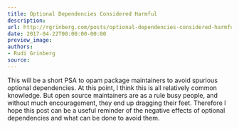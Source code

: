 ```yaml
---
title: Optional Dependencies Considered Harmful
description:
url: http://rgrinberg.com/posts/optional-dependencies-considered-harmful/
date: 2017-04-22T00:00:00-00:00
preview_image:
authors:
- Rudi Grinberg
source:
---
```


<p>This will be a short PSA to opam package maintainers to avoid spurious optional
dependencies. At this point, I think this is all relatively common knowledge.
But open source maintainers are as a rule busy people, and without much
encouragement, they end up dragging their feet. Therefore I hope this post can
be a useful reminder of the negative effects of optional dependencies and what
can be done to avoid them.</p>

